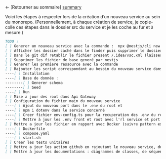 ← [Retourner au sommaire] [summary]

Voici les étapes à respecter lors de la création d’un nouveau service au sein du monorepo.
(Personnellement, à chaque création de service, je copie-colle ces étapes dans le dossier src du service et je les coche au fur et à mesure.)

```md
TODO :
[ ] Generer un nouveau service avec la commande :  npx @nestjs/cli new new-service
[ ] Afficher les dossier caché dans le finder puis supprimer le dossier caché .git du nouveau service
[ ] Dans le git dif retablir le fichier present /.idea/vsc.xml (laisser le git root en maitre)
[ ] Supprimer les fichier de base generé par nestjs
[ ] Generer les premiere ressource avec la commande
[ ] Rajouter les script correspondant au besoin du nouveau service dans le package.json du root. (...)
----[ ] Installation
----[ ] Base de donnée :
--------[ ] Generer schema
--------[ ] Seed
----[ ] Run
[ ] Mise a jour des root dans Api Gateway
[ ] Configuration du fichier main du nouveau service
----[ ] Ajout du nouveau port dans le .env du root et
----[ ] npm i dotenv dans le service concerné
----[ ] Creer fichier env-config.ts pour la recuperation des .env du root (suivre pattern present dans les autres service)
----[ ] Mettre à jour les .env front et root avec l'rl service et port du nouveau service
[ ] Mettre a jour les fichier en rapport avec Docker (suivre pattern existant)
----[ ] Dockerfile 
----[ ] compose.yaml
----[ ] start.sh
[ ] Creer les tests unitaires 
[ ] Mettre a jour les action github en rajoutant le nouveau service, donc un nouveau fichier. (suivre le pattern)
[ ] Mettre à jour les documentations : diagrammes de classes, de séquence, d’architecture, etc.
```


[summary]: ../README.md
